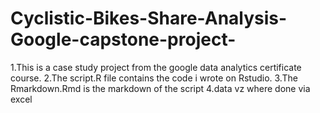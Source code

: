 # Cyclistic-Bikes-Share-Analysis-Google-capstone-project-
1.This is a case study project from the google data analytics certificate course.
2.The script.R file contains the code i wrote on Rstudio.
3.The Rmarkdown.Rmd is the markdown of the script 
4.data vz where done via excel

